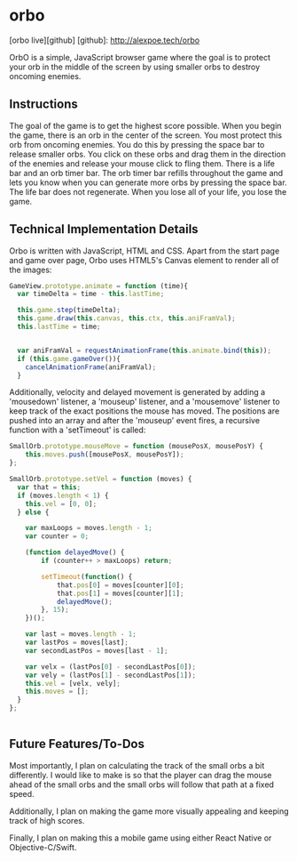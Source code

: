 # orbo


[orbo live][github]
[github]: http://alexpoe.tech/orbo

OrbO is a simple, JavaScript browser game where the goal is to protect your orb in the middle of the screen by using smaller orbs to destroy oncoming enemies.


## Instructions

The goal of the game is to get the highest score possible.  When you begin the game, there is an orb in the center of the screen.  You most protect this orb from oncoming enemies.  You do this by pressing the space bar to release smaller orbs.  You click on these orbs and drag them in the direction of the enemies and release your mouse click to fling them.  There is a life bar and an orb timer bar.  The orb timer bar refills throughout the game and lets you know when you can generate more orbs by pressing the space bar.  The life bar does not regenerate.  When you lose all of your life, you lose the game.

## Technical Implementation Details

Orbo is written with JavaScript, HTML and CSS.  Apart from the start page and game over page, Orbo uses HTML5's Canvas element to render all of the images:

```javascript
GameView.prototype.animate = function (time){
  var timeDelta = time - this.lastTime;

  this.game.step(timeDelta);
  this.game.draw(this.canvas, this.ctx, this.aniFramVal);
  this.lastTime = time;


  var aniFramVal = requestAnimationFrame(this.animate.bind(this));
  if (this.game.gameOver()){
    cancelAnimationFrame(aniFramVal);
  }
```

Additionally, velocity and delayed movement is generated by adding a 'mousedown' listener, a 'mouseup' listener, and a 'mousemove' listener to keep track of the exact positions the mouse has moved.  The positions are pushed into an array and after
the 'mouseup' event fires, a recursive function with a 'setTimeout' is called:

```javascript
SmallOrb.prototype.mouseMove = function (mousePosX, mousePosY) {
    this.moves.push([mousePosX, mousePosY]);
};

SmallOrb.prototype.setVel = function (moves) {
  var that = this;
  if (moves.length < 1) {
    this.vel = [0, 0];
  } else {

    var maxLoops = moves.length - 1;
    var counter = 0;

    (function delayedMove() {
        if (counter++ > maxLoops) return;

        setTimeout(function() {
            that.pos[0] = moves[counter][0];
            that.pos[1] = moves[counter][1];
            delayedMove();
        }, 15);
    })();

    var last = moves.length - 1;
    var lastPos = moves[last];
    var secondLastPos = moves[last - 1];

    var velx = (lastPos[0] - secondLastPos[0]);
    var vely = (lastPos[1] - secondLastPos[1]);
    this.vel = [velx, vely];
    this.moves = [];
  }
};
 
```

## Future Features/To-Dos

Most importantly, I plan on calculating the track of the small orbs a bit differently.  I would like to make is so that the player can drag the mouse ahead of the small orbs and the small orbs will follow that path at a fixed speed.

Additionally, I plan on making the game more visually appealing and keeping track of high scores.

Finally, I plan on making this a mobile game using either React Native or Objective-C/Swift.
